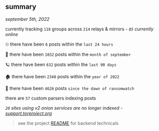 
## summary
_september 5th, 2022_

currently tracking `118` groups across `214` relays & mirrors - _`85` currently online_

⏲ there have been `6` posts within the `last 24 hours`

🦈 there have been `1032` posts within the `month of september`

🪐 there have been `632` posts within the `last 90 days`

🏚 there have been `2340` posts within the `year of 2022`

🦕 there have been `4626` posts `since the dawn of ransomwatch`

there are `57` custom parsers indexing posts

_`20` sites using v2 onion services are no longer indexed - [support.torproject.org](https://support.torproject.org/onionservices/v2-deprecation/)_

> see the project [README](https://github.com/joshhighet/ransomwatch#ransomwatch--) for backend technicals
